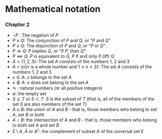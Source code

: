 # Mathematical notation

### Chapter 2

* $\neg P$ : The negation of $P$
* $P \wedge Q$: The conjunction of $P$ and $Q$, or "$P$ and $Q$"
* $P \vee Q$: The disjunction of $P$ and $Q$, or "$P$ or $Q$"
* $P \Rightarrow Q$: $P$ implies $Q$, or "if $P$, then $Q$"
* $P \iff Q$: $P$ is equivalent to $Q$, $P$ if and only if (iff) $Q$  
* $A = \{1,2,3\}$: The set $A$ consists of the numbers 1, 2 and 3
* $A$ = $\{n | n$ is a whole number and $1 \leq n \leq 3 \}$: The set $A$ consists of the numbers 1, 2 and 3
* $x \in A$: $x$ belongs to the set $A$ 
* $x \notin A$: $x$ does not belong to the set $A$
* $\mathbb{N}$ : natural numbers (or all positive integers)
* $\emptyset$: the empty set
* $S \subseteq T$ or $S \subset T$: $S$ is the subset of $T$ (that is, all of the members of the set $S$ are also members of the set $T$) 
* $A \cup B$: the union of $A$ and $B$ - that is, those members who belong to set $A$, set $B$ or both
* $A \cap B$: the intersection of $A$ and $B$ - that is, those members who belong to both set $A$ and set $B$
* $E$ \ $A$, $\bar A$ or $A^c$: the complement of subset $A$ of the universal set $E$  